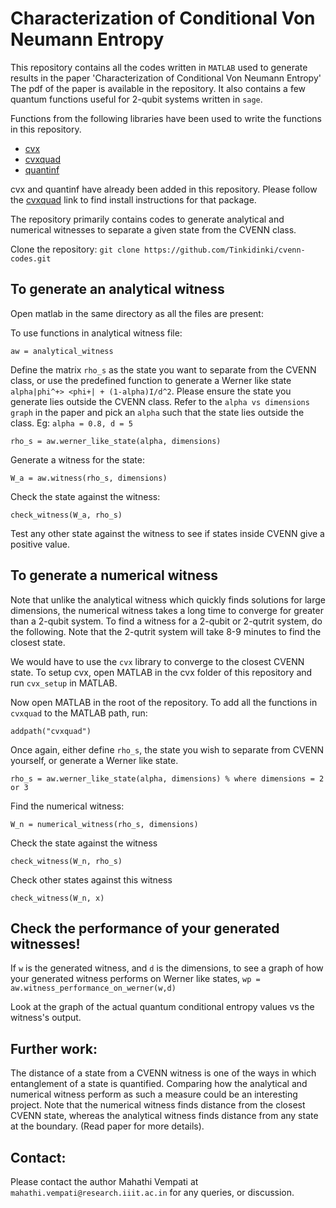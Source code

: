 # Characterization of Conditional Von Neumann Entropy

This repository contains all the codes written in `MATLAB` used to generate results in the paper
'Characterization of Conditional Von Neumann Entropy'  The pdf of the paper is available in the repository. 
It also contains a few quantum functions useful for 2-qubit systems written in `sage`. 

Functions from the following libraries have been used to write the functions in this repository. 
- [cvx](http://cvxr.com/cvx/)
- [cvxquad](https://github.com/hfawzi/cvxquad)
- [quantinf](http://www.dr-qubit.org/matlab.html)

cvx and quantinf have already been added in this repository. Please follow the [cvxquad](https://github.com/hfawzi/cvxquad) link to find install instructions for that package. 

The repository primarily contains codes to generate analytical and numerical witnesses to separate a given state from the CVENN class. 

Clone the repository:
```git clone https://github.com/Tinkidinki/cvenn-codes.git```

## To generate an analytical witness 
Open matlab in the same directory as all the files are present:

To use functions in analytical witness file:

```aw = analytical_witness```

Define the matrix `rho_s` as the state you want to separate from the CVENN class, or use the predefined function to 
generate a Werner like state `alpha|phi^+> <phi+| + (1-alpha)I/d^2`. Please ensure the state you generate lies outside the CVENN class. Refer to the `alpha vs dimensions graph` in the paper and pick an `alpha` such that the state lies outside the class. Eg: `alpha = 0.8, d = 5`

```rho_s = aw.werner_like_state(alpha, dimensions)```

Generate a witness for the state:

```W_a = aw.witness(rho_s, dimensions)```

Check the state against the witness:

```check_witness(W_a, rho_s)```

Test any other state against the witness to see if states inside CVENN give a positive value. 

## To generate a numerical witness
Note that unlike the analytical witness which quickly finds solutions for large dimensions, the numerical witness takes a 
long time to converge for greater than a 2-qubit system. To find a witness for a 2-qubit or 2-qutrit system, do the following. Note that the 2-qutrit system will take 8-9 minutes to find the closest state. 

We would have to use the `cvx` library to converge to the closest CVENN state. To setup cvx, open MATLAB in the cvx folder of this repository and run `cvx_setup` in MATLAB. 

Now open MATLAB in the root of the repository. To add all the functions in `cvxquad` to the MATLAB path, run:

```addpath("cvxquad")```

Once again, either define `rho_s`, the state you wish to separate from CVENN yourself, or generate a Werner like state. 

```rho_s = aw.werner_like_state(alpha, dimensions) % where dimensions = 2 or 3``` 

Find the numerical witness:

```W_n = numerical_witness(rho_s, dimensions)```

Check the state against the witness

```check_witness(W_n, rho_s)```

Check other states against this witness

```check_witness(W_n, x)```

## Check the performance of your generated witnesses!
If `w` is the generated witness,  and `d` is the dimensions, to see a graph of how your generated witness performs on Werner like states, 
```wp = aw.witness_performance_on_werner(w,d)```

Look at the graph of the actual quantum conditional entropy values vs the witness's output. 

## Further work:

The distance of a state from a CVENN witness is one of the ways in which entanglement of a state is quantified. Comparing how the analytical and numerical witness perform as such a measure could be an interesting project. Note that the numerical witness finds distance from the closest CVENN state, whereas the analytical witness finds distance from any state at the boundary. (Read paper for more details).

## Contact:

Please contact the author Mahathi Vempati at ```mahathi.vempati@research.iiit.ac.in``` for any queries, or discussion. 


